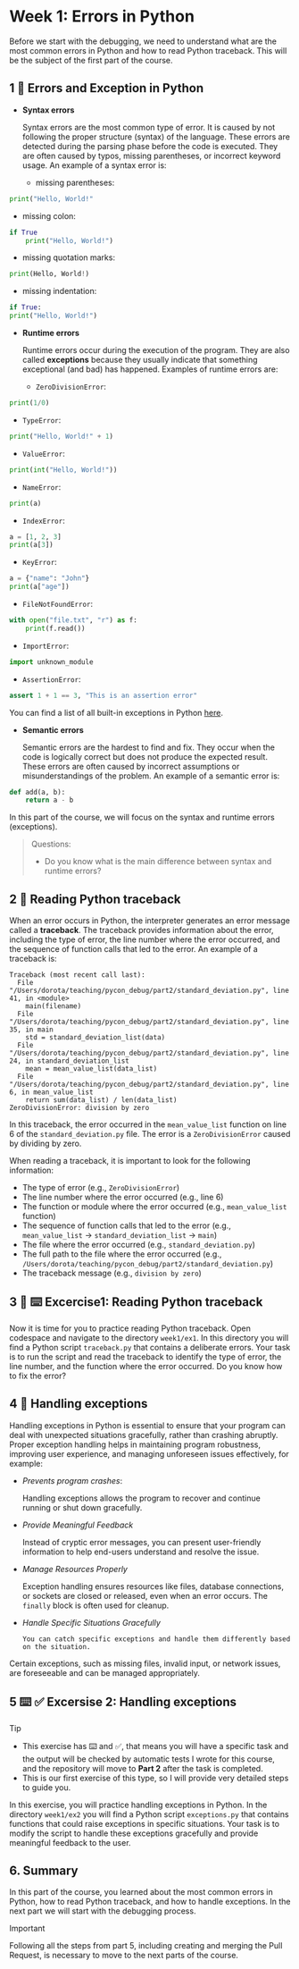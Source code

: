 <!--
  <<< Author notes: Step 1 >>>
  Choose 3-5 steps for your course.
  The first step is always the hardest, so pick something easy!
  Link to docs.github.com for further explanations.
  Encourage users to open new tabs for steps!
  TBD-step-1-notes.
-->

# Week 1: Errors in Python

Before we start with the debugging, we need to understand what are the most common errors in Python and how to read Python traceback.
This will be the subject of the first part of the course.

## 1 :book: Errors and Exception in Python

- **Syntax errors** 

  Syntax errors are the most common type of error. 
It is caused by not following the proper structure (syntax) of the language.
These errors are detected during the parsing phase before the code is executed. 
They are often caused by typos, missing parentheses, or incorrect keyword usage.
An example of a syntax error is:
  - missing parentheses:
```python
print("Hello, World!"
```
  - missing colon:
```python
if True
    print("Hello, World!")
```
  - missing quotation marks:
```python
print(Hello, World!)
```
  - missing indentation:
```python
if True:
print("Hello, World!")
```

- **Runtime errors**

  Runtime errors occur during the execution of the program.
They are also called **exceptions** because they usually indicate that something exceptional (and bad) has happened.
Examples of runtime errors are:
  - `ZeroDivisionError`:
```python
print(1/0)
```
  - `TypeError`:
```python
print("Hello, World!" + 1)
```
  - `ValueError`:
```python
print(int("Hello, World!"))
```

  - `NameError`:
```python
print(a)
```

  - `IndexError`:
```python
a = [1, 2, 3]
print(a[3])
```

  - `KeyError`:
```python
a = {"name": "John"}
print(a["age"])
```

  - `FileNotFoundError`:
```python
with open("file.txt", "r") as f:
    print(f.read())
```

  - `ImportError`:
```python
import unknown_module
```

  - `AssertionError`:
```python
assert 1 + 1 == 3, "This is an assertion error"
```

You can find a list of all built-in exceptions in Python [here](https://docs.python.org/3/library/exceptions.html).

- **Semantic errors**

  Semantic errors are the hardest to find and fix.
They occur when the code is logically correct but does not produce the expected result.
These errors are often caused by incorrect assumptions or misunderstandings of the problem.
An example of a semantic error is:
```python
def add(a, b):
    return a - b
```

In this part of the course, we will focus on the syntax and runtime errors (exceptions).

> Questions:
> - Do you know what is the main difference between syntax and runtime errors?


## 2 :book: Reading Python traceback

When an error occurs in Python, the interpreter generates an error message called a **traceback**.
The traceback provides information about the error, including the type of error, the line number where the error occurred, 
and the sequence of function calls that led to the error.
An example of a traceback is:
```
Traceback (most recent call last):
  File "/Users/dorota/teaching/pycon_debug/part2/standard_deviation.py", line 41, in <module>
    main(filename)
  File "/Users/dorota/teaching/pycon_debug/part2/standard_deviation.py", line 35, in main
    std = standard_deviation_list(data)
  File "/Users/dorota/teaching/pycon_debug/part2/standard_deviation.py", line 24, in standard_deviation_list
    mean = mean_value_list(data_list)
  File "/Users/dorota/teaching/pycon_debug/part2/standard_deviation.py", line 6, in mean_value_list
    return sum(data_list) / len(data_list)
ZeroDivisionError: division by zero
```

In this traceback, the error occurred in the `mean_value_list` function on line 6 of the `standard_deviation.py` file.
The error is a `ZeroDivisionError` caused by dividing by zero.

When reading a traceback, it is important to look for the following information:
- The type of error (e.g., `ZeroDivisionError`)
- The line number where the error occurred (e.g., line 6)
- The function or module where the error occurred (e.g., `mean_value_list` function)
- The sequence of function calls that led to the error (e.g., `mean_value_list` -> `standard_deviation_list` -> `main`)
- The file where the error occurred (e.g., `standard_deviation.py`)
- The full path to the file where the error occurred (e.g., `/Users/dorota/teaching/pycon_debug/part2/standard_deviation.py`)
- The traceback message (e.g., `division by zero`)

## 3 :eyes: :keyboard: Excercise1: Reading Python traceback

Now it is time for you to practice reading Python traceback.
Open codespace and navigate to the directory `week1/ex1`.
In this directory you will find a Python script `traceback.py` that contains a deliberate errors.
Your task is to run the script and read the traceback to identify the type of error, the line number, and the function where the error occurred.
Do you know how to fix the error?


## 4 :book: Handling exceptions
Handling exceptions in Python is essential to ensure that your program can deal with unexpected situations gracefully, 
rather than crashing abruptly. 
Proper exception handling helps in maintaining program robustness, improving user experience, 
and managing unforeseen issues effectively, for example:
- *Prevents program crashes*: 

  Handling exceptions allows the program to recover and continue running or shut down gracefully.

- *Provide Meaningful Feedback*

  Instead of cryptic error messages, you can present user-friendly information to help end-users understand 
and resolve the issue.

- *Manage Resources Properly*

  Exception handling ensures resources like files, database connections, or sockets are closed or released, 
even when an error occurs.
The `finally` block is often used for cleanup.

- *Handle Specific Situations Gracefully*
    
      You can catch specific exceptions and handle them differently based on the situation.
Certain exceptions, such as missing files, invalid input, or network issues, are foreseeable 
and can be managed appropriately.

## 5 :keyboard: :white_check_mark: Excersise 2: Handling exceptions

> [!TIP]
> - This exercise has :keyboard: and :white_check_mark:, that means you will have a specific task and the output will be checked by automatic tests I wrote for this course, and the repository will move to **Part 2** after the task is completed.
> - This is our first exercise of this type, so I will provide very detailed steps to guide you.

In this exercise, you will practice handling exceptions in Python.
In the directory `week1/ex2` you will find a Python script `exceptions.py` that contains functions
that could raise exceptions in specific situations. 
Your task is to modify the script to handle these exceptions gracefully and provide meaningful feedback to the user.

## 6. Summary
In this part of the course, you learned about the most common errors in Python, how to read Python traceback, 
and how to handle exceptions.
In the next part we will start with the debugging process.


> [!IMPORTANT]
> Following all the steps from part 5, including creating and merging the Pull Request, is necessary to move to the next parts of the course.
